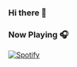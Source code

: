 ### Hi there 👋

### Now Playing 🎧

[![Spotify](https://github-readme-remake.vercel.app/api/spotify)]([https://open.spotify.com/intl-fr/track/6dpCS5iQ6YZGTEMnhMsxuJ](https://open.spotify.com/track/6dpCS5iQ6YZGTEMnhMsxuJ?si=0cc170644df0453e)https://open.spotify.com/track/6dpCS5iQ6YZGTEMnhMsxuJ?si=0cc170644df0453e)
